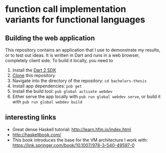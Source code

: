 function call implementation variants for functional languages
==============================================================

Building the web application
----------------------------

This repository contains an application that I use to demonstrate my results, or to test out ideas. It is written in Dart and runs in a web browser, completely client side. To build it locally, you need to

 1. Install the [Dart 2 SDK](https://webdev.dartlang.org/tools/sdk#install)
 2. [Clone](https://services.github.com/on-demand/github-cli/clone-repo-cli) this repository
 3. Navigate into the directory of the repository: `cd bachelors-thesis`
 4. Install app dependencies: `pub get`
 5. Install the build tool: `pub global activate webdev`
 6. Either serve the app locally with `pub run global webdev serve`, or build it with `pub run global webdev build`

interesting links
-----------------

* Great dense Haskell tutorial: http://learn.hfm.io/index.html
* http://haskellbook.com/
* This book introduces the base for the VM architecture I work with: https://link.springer.com/book/10.1007/978-3-540-49597-0
